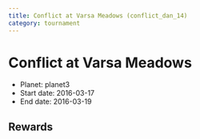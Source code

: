 ```yaml
---
title: Conflict at Varsa Meadows (conflict_dan_14)
category: tournament
---
```

# Conflict at Varsa Meadows

  * Planet: planet3
  * Start date: 2016-03-17
  * End date: 2016-03-19

## Rewards

